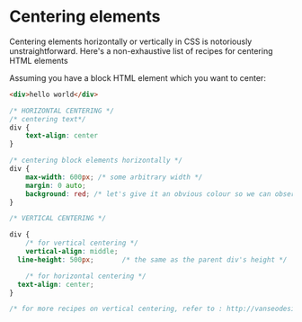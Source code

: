 # Centering elements

Centering elements horizontally or vertically in CSS is notoriously unstraightforward. Here's a non-exhaustive list of recipes for centering HTML elements

Assuming you have a block HTML element which you want to center:
```html
<div>hello world</div>
```

```css
/* HORIZONTAL CENTERING */
/* centering text*/
div {
	text-align: center
}

/* centering block elements horizontally */
div {
	max-width: 600px; /* some arbitrary width */
	margin: 0 auto;
	background: red; /* let's give it an obvious colour so we can observe the effects of our css styling*/
}

/* VERTICAL CENTERING */

div {
	/* for vertical centering */
	vertical-align: middle;	
  line-height: 500px;  		/* the same as the parent div's height */

	/* for horizontal centering */
  text-align: center;  		
}

/* for more recipes on vertical centering, refer to : http://vanseodesign.com/css/vertical-centering/ */
```

